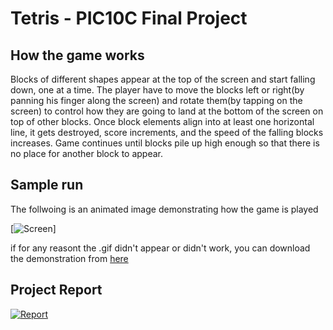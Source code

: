# Tetris - PIC10C Final Project

## How the game works

Blocks of different shapes appear at the top of the screen and start falling down, 
one at a time. The player have to move the blocks left or right(by panning his finger
along the screen) and rotate them(by tapping on the screen) to control how they are going
to land at the bottom of the screen on top of other blocks. Once block elements align into
at least one horizontal line, it gets destroyed, score increments, and the speed of the 
falling blocks increases. Game continues until blocks pile up high enough so that there 
is no place for another block to appear.

## Sample run
The follwoing is an animated image demonstrating how the game is played 

[![Screen](https://github.com/merviolli/PIC10C/raw/master/Tetris/play.gif)]

if for any reasont the .gif didn't appear or didn't work, you can download the demonstration from [here](https://github.com/merviolli/PIC10C/raw/master/Tetris/play.mov)


## Project Report
[![Report](https://raw.githubusercontent.com/merviolli/PIC10C/master/Tetris/report.svg)](https://github.com/merviolli/PIC10C/raw/master/Tetris/reportPIC.pdf)

